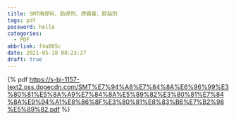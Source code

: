 ```yaml
---
title: SMT用焊料、助焊剂、焊锡膏、胶粘剂
tags: pdf
password: hello
categories:
  - PDF
abbrlink: f4a065c
date: 2021-05-18 08:23:27
draft: true
---
```




{% pdf https://s-bj-1157-text2.oss.dogecdn.com/SMT%E7%94%A8%E7%84%8A%E6%96%99%E3%80%81%E5%8A%A9%E7%84%8A%E5%89%82%E3%80%81%E7%84%8A%E9%94%A1%E8%86%8F%E3%80%81%E8%83%B6%E7%B2%98%E5%89%82.pdf %}

